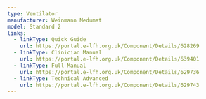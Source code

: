 ```yaml
---
type: Ventilator
manufacturer: Weinmann Medumat
model: Standard 2
links:
  - linkType: Quick Guide
    url: https://portal.e-lfh.org.uk/Component/Details/628269
  - linkType: Clinician Manual
    url: https://portal.e-lfh.org.uk/Component/Details/639401
  - linkType: Full Manual
    url: https://portal.e-lfh.org.uk/Component/Details/629736
  - linkType: Technical Advanced
    url: https://portal.e-lfh.org.uk/Component/Details/629743
---
```

